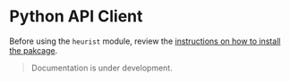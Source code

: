 # Python API Client

Before using the `heurist` module, review the [instructions on how to install the pakcage](../index.md#installation-all-purposes).

> Documentation is under development.
